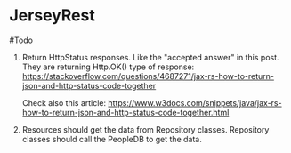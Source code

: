 # JerseyRest
 
#Todo
 1) Return HttpStatus responses. Like the "accepted answer" in this post. They are returning Http.OK() type of response:
      https://stackoverflow.com/questions/4687271/jax-rs-how-to-return-json-and-http-status-code-together
      
      Check also this article:
      https://www.w3docs.com/snippets/java/jax-rs-how-to-return-json-and-http-status-code-together.html
      
 2) Resources should get the data from Repository classes. Repository classes should call the PeopleDB to get the data.
